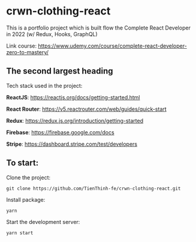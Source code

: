 # crwn-clothing-react
This is a portfolio project which is built flow the Complete React Developer in 2022 (w/ Redux, Hooks, GraphQL)

Link course: https://www.udemy.com/course/complete-react-developer-zero-to-mastery/

## The second largest heading
Tech stack used in the project:

**ReactJS**: https://reactjs.org/docs/getting-started.html

**React Router**: https://v5.reactrouter.com/web/guides/quick-start

**Redux**: https://redux.js.org/introduction/getting-started

**Firebase**: https://firebase.google.com/docs

**Stripe**: https://dashboard.stripe.com/test/developers

## To start:
Clone the project: 
```
git clone https://github.com/TienThinh-fe/crwn-clothing-react.git
```

Install package:
```
yarn
```

Start the development server:
```
yarn start
```
